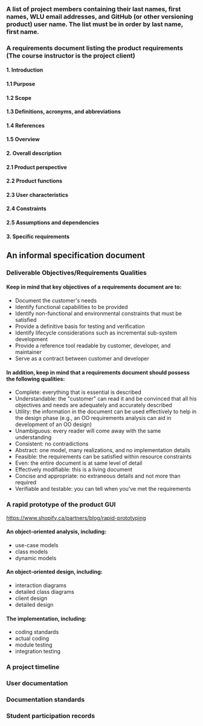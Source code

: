 ### A list of project members containing their last names, first names, WLU email addresses, and GitHub (or other versioning product) user name. The list must be in order by last name, first name.


### A requirements document listing the product requirements (The course instructor is the project client)


#### 1. Introduction
#### 1.1 Purpose
#### 1.2 Scope
#### 1.3 Definitions, acronyms, and abbreviations
#### 1.4 References
#### 1.5 Overview
#### 2. Overall description
#### 2.1 Product perspective
#### 2.2 Product functions
#### 2.3 User characteristics
#### 2.4 Constraints
#### 2.5 Assumptions and dependencies
#### 3. Specific requirements 

## An informal specification document  

### Deliverable Objectives/Requirements Qualities

#### Keep in mind that key objectives of a requirements document are to: 
* Document the customer's needs
* Identify functional capabilities to be provided
* Identify non-functional and environmental constraints that must be satisfied
* Provide a definitive basis for testing and verification
* Identify lifecycle considerations such as incremental sub-system development
* Provide a reference tool readable by customer, developer, and maintainer
* Serve as a contract between customer and developer


#### In addition, keep in mind that a requirements document should possess the following qualities:

* Complete: everything that is essential is described
* Understandable: the "customer" can read it and be convinced that all his objectives and needs are adequately and accurately described
* Utility: the information in the document can be used effectively to help in the design phase (e.g., an OO requirements analysis can aid in development of an OO design)
* Unambiguous: every reader will come away with the same understanding
* Consistent: no contradictions
* Abstract: one model, many realizations, and no implementation details
* Feasible: the requirements can be satisfied within resource constraints
* Even: the entire document is at same level of detail
* Effectively modifiable: this is a living document
* Concise and appropriate: no extraneous details and not more than required
* Verifiable and testable: you can tell when you've met the requirements





### A rapid prototype of the product GUI
https://www.shopify.ca/partners/blog/rapid-prototyping



#### An object-oriented analysis, including:
* use-case models
* class models
* dynamic models


#### An object-oriented design, including:
* interaction diagrams
* detailed class diagrams
* client design
* detailed design


#### The implementation, including:
* coding standards
* actual coding
* module testing
* integration testing

### A project timeline

### User documentation

### Documentation standards

### Student participation records
